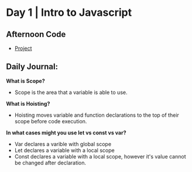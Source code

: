 # Day 1 | Intro to Javascript

## Afternoon Code
+ [Project](link)

## Daily Journal:

**What is Scope?**

+ Scope is the area that a variable is able to use.

**What is Hoisting?**

+ Hoisting moves variable and function declarations to the top of their scope before code execution.

**In what cases might you use let vs const vs var?**

+ Var declares a varible with global scope
+ Let declares a variable with a local scope
+ Const declares a variable with a local scope, however it's value cannot be changed after declaration.